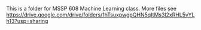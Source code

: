 This is a folder for MSSP 608 Machine Learning class. More files see https://drive.google.com/drive/folders/1hTsuxpwgpQHN5qItMs3l2xRHL5vYLh13?usp=sharing

